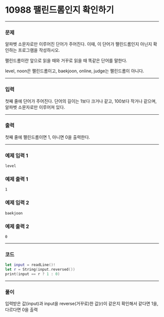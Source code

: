 # 10988 팰린드롬인지 확인하기
---
### 문제
알파벳 소문자로만 이루어진 단어가 주어진다. 이때, 이 단어가 팰린드롬인지 아닌지 확인하는 프로그램을 작성하시오.

팰린드롬이란 앞으로 읽을 때와 거꾸로 읽을 때 똑같은 단어를 말한다. 

level, noon은 팰린드롬이고, baekjoon, online, judge는 팰린드롬이 아니다.

---
### 입력
첫째 줄에 단어가 주어진다. 단어의 길이는 1보다 크거나 같고, 100보다 작거나 같으며, 알파벳 소문자로만 이루어져 있다.

---
### 출력
첫째 줄에 팰린드롬이면 1, 아니면 0을 출력한다.

---
### 예제 입력 1
```
level
```
### 예제 출력 1
```
1
```
### 예제 입력 2
```
baekjoon
```
### 예제 출력 2
```
0
```
---
### 코드
```swift
let input = readLine()!
let r = String(input.reversed())
print(input == r ? 1 : 0)
```
---
### 풀이
입력받은 값(input)과 input을 reverse(거꾸로)한 값(r)이 같은지 확인해서 같다면 1을, 다르다면 0을 출력
